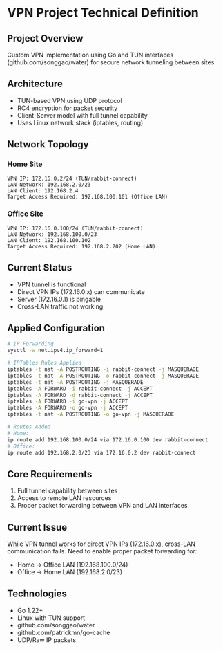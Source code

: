 # VPN Project Technical Definition

## Project Overview
Custom VPN implementation using Go and TUN interfaces (github.com/songgao/water) for secure network tunneling between sites.

## Architecture
- TUN-based VPN using UDP protocol
- RC4 encryption for packet security
- Client-Server model with full tunnel capability
- Uses Linux network stack (iptables, routing)

## Network Topology

### Home Site
```
VPN IP: 172.16.0.2/24 (TUN/rabbit-connect)
LAN Network: 192.168.2.0/23
LAN Client: 192.168.2.4
Target Access Required: 192.168.100.101 (Office LAN)
```

### Office Site
```
VPN IP: 172.16.0.100/24 (TUN/rabbit-connect)
LAN Network: 192.168.100.0/23
LAN Client: 192.168.100.102
Target Access Required: 192.168.2.202 (Home LAN)
```

## Current Status
- VPN tunnel is functional
- Direct VPN IPs (172.16.0.x) can communicate
- Server (172.16.0.1) is pingable
- Cross-LAN traffic not working

## Applied Configuration
```bash
# IP Forwarding
sysctl -w net.ipv4.ip_forward=1

# IPTables Rules Applied
iptables -t nat -A POSTROUTING -i rabbit-connect -j MASQUERADE
iptables -t nat -A POSTROUTING -o rabbit-connect -j MASQUERADE
iptables -t nat -A POSTROUTING -j MASQUERADE
iptables -A FORWARD -i rabbit-connect -j ACCEPT
iptables -A FORWARD -d rabbit-connect -j ACCEPT
iptables -A FORWARD -i go-vpn -j ACCEPT
iptables -A FORWARD -o go-vpn -j ACCEPT
iptables -t nat -A POSTROUTING -o go-vpn -j MASQUERADE

# Routes Added
# Home:
ip route add 192.168.100.0/24 via 172.16.0.100 dev rabbit-connect
# Office:
ip route add 192.168.2.0/23 via 172.16.0.2 dev rabbit-connect
```

## Core Requirements
1. Full tunnel capability between sites
2. Access to remote LAN resources
3. Proper packet forwarding between VPN and LAN interfaces

## Current Issue
While VPN tunnel works for direct VPN IPs (172.16.0.x), cross-LAN communication fails. Need to enable proper packet forwarding for:
- Home -> Office LAN (192.168.100.0/24)
- Office -> Home LAN (192.168.2.0/23)

## Technologies
- Go 1.22+
- Linux with TUN support
- github.com/songgao/water
- github.com/patrickmn/go-cache
- UDP/Raw IP packets